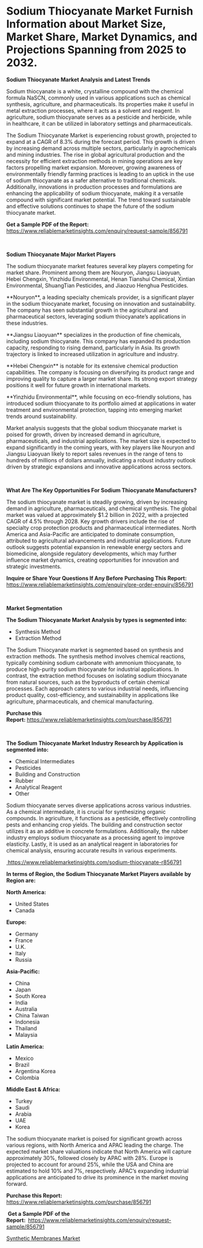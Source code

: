 <p><h1>Sodium Thiocyanate Market Furnish Information about Market Size, Market Share, Market Dynamics, and Projections Spanning from 2025 to 2032.</h1></p><p><strong>Sodium Thiocyanate Market Analysis and Latest Trends</strong></p>
<p><p>Sodium thiocyanate is a white, crystalline compound with the chemical formula NaSCN, commonly used in various applications such as chemical synthesis, agriculture, and pharmaceuticals. Its properties make it useful in metal extraction processes, where it acts as a solvent and reagent. In agriculture, sodium thiocyanate serves as a pesticide and herbicide, while in healthcare, it can be utilized in laboratory settings and pharmaceuticals.</p><p>The Sodium Thiocyanate Market is experiencing robust growth, projected to expand at a CAGR of 8.3% during the forecast period. This growth is driven by increasing demand across multiple sectors, particularly in agrochemicals and mining industries. The rise in global agricultural production and the necessity for efficient extraction methods in mining operations are key factors propelling market expansion. Moreover, growing awareness of environmentally friendly farming practices is leading to an uptick in the use of sodium thiocyanate as a safer alternative to traditional chemicals. Additionally, innovations in production processes and formulations are enhancing the applicability of sodium thiocyanate, making it a versatile compound with significant market potential. The trend toward sustainable and effective solutions continues to shape the future of the sodium thiocyanate market.</p></p>
<p><strong>Get a Sample PDF of the Report:&nbsp;</strong> <a href="https://www.reliablemarketinsights.com/enquiry/request-sample/856791?utm_campaign=3361&utm_medium=2&utm_source=Github&utm_content=ia&utm_term=01042025&utm_id=sodium-thiocyanate">https://www.reliablemarketinsights.com/enquiry/request-sample/856791</a></p>
<p>&nbsp;</p>
<p><strong>Sodium Thiocyanate Major Market Players</strong></p>
<p><p>The sodium thiocyanate market features several key players competing for market share. Prominent among them are Nouryon, Jiangsu Liaoyuan, Hebei Chengxin, Yinzhidu Environmental, Henan Tianshui Chemical, Xintian Environmental, ShuangTian Pesticides, and Jiaozuo Henghua Pesticides. </p><p>**Nouryon**, a leading specialty chemicals provider, is a significant player in the sodium thiocyanate market, focusing on innovation and sustainability. The company has seen substantial growth in the agricultural and pharmaceutical sectors, leveraging sodium thiocyanate’s applications in these industries.</p><p>**Jiangsu Liaoyuan** specializes in the production of fine chemicals, including sodium thiocyanate. This company has expanded its production capacity, responding to rising demand, particularly in Asia. Its growth trajectory is linked to increased utilization in agriculture and industry.</p><p>**Hebei Chengxin** is notable for its extensive chemical production capabilities. The company is focusing on diversifying its product range and improving quality to capture a larger market share. Its strong export strategy positions it well for future growth in international markets.</p><p>**Yinzhidu Environmental**, while focusing on eco-friendly solutions, has introduced sodium thiocyanate to its portfolio aimed at applications in water treatment and environmental protection, tapping into emerging market trends around sustainability.</p><p>Market analysis suggests that the global sodium thiocyanate market is poised for growth, driven by increased demand in agriculture, pharmaceuticals, and industrial applications. The market size is expected to expand significantly in the coming years, with key players like Nouryon and Jiangsu Liaoyuan likely to report sales revenues in the range of tens to hundreds of millions of dollars annually, indicating a robust industry outlook driven by strategic expansions and innovative applications across sectors.</p></p>
<p>&nbsp;</p>
<p><strong>What Are The Key Opportunities For Sodium Thiocyanate Manufacturers?</strong></p>
<p><p>The sodium thiocyanate market is steadily growing, driven by increasing demand in agriculture, pharmaceuticals, and chemical synthesis. The global market was valued at approximately $1.2 billion in 2022, with a projected CAGR of 4.5% through 2028. Key growth drivers include the rise of specialty crop protection products and pharmaceutical intermediates. North America and Asia-Pacific are anticipated to dominate consumption, attributed to agricultural advancements and industrial applications. Future outlook suggests potential expansion in renewable energy sectors and biomedicine, alongside regulatory developments, which may further influence market dynamics, creating opportunities for innovation and strategic investments.</p></p>
<p><strong>Inquire or Share Your Questions If Any Before Purchasing This Report:</strong> <a href="https://www.reliablemarketinsights.com/enquiry/pre-order-enquiry/856791?utm_campaign=3361&utm_medium=2&utm_source=Github&utm_content=ia&utm_term=01042025&utm_id=sodium-thiocyanate">https://www.reliablemarketinsights.com/enquiry/pre-order-enquiry/856791</a></p>
<p>&nbsp;</p>
<p><strong>Market Segmentation</strong></p>
<p><strong>The Sodium Thiocyanate Market Analysis by types is segmented into:</strong></p>
<p><ul><li>Synthesis Method</li><li>Extraction Method</li></ul></p>
<p><p>The Sodium Thiocyanate market is segmented based on synthesis and extraction methods. The synthesis method involves chemical reactions, typically combining sodium carbonate with ammonium thiocyanate, to produce high-purity sodium thiocyanate for industrial applications. In contrast, the extraction method focuses on isolating sodium thiocyanate from natural sources, such as the byproducts of certain chemical processes. Each approach caters to various industrial needs, influencing product quality, cost-efficiency, and sustainability in applications like agriculture, pharmaceuticals, and chemical manufacturing.</p></p>
<p><strong>Purchase this Report:&nbsp;</strong><a href="https://www.reliablemarketinsights.com/purchase/856791?utm_campaign=3361&utm_medium=2&utm_source=Github&utm_content=ia&utm_term=01042025&utm_id=sodium-thiocyanate">https://www.reliablemarketinsights.com/purchase/856791</a></p>
<p>&nbsp;</p>
<p><strong>The Sodium Thiocyanate Market Industry Research by Application is segmented into:</strong></p>
<p><ul><li>Chemical Intermediates</li><li>Pesticides</li><li>Building and Construction</li><li>Rubber</li><li>Analytical Reagent</li><li>Other</li></ul></p>
<p><p>Sodium thiocyanate serves diverse applications across various industries. As a chemical intermediate, it is crucial for synthesizing organic compounds. In agriculture, it functions as a pesticide, effectively controlling pests and enhancing crop yields. The building and construction sector utilizes it as an additive in concrete formulations. Additionally, the rubber industry employs sodium thiocyanate as a processing agent to improve elasticity. Lastly, it is used as an analytical reagent in laboratories for chemical analysis, ensuring accurate results in various experiments.</p></p>
<p><a href="https://www.reliablemarketinsights.com/sodium-thiocyanate-r856791?utm_campaign=3361&utm_medium=2&utm_source=Github&utm_content=ia&utm_term=01042025&utm_id=sodium-thiocyanate">&nbsp;https://www.reliablemarketinsights.com/sodium-thiocyanate-r856791</a></p>
<p><strong>In terms of Region, the Sodium Thiocyanate Market Players available by Region are:</strong></p>
<p>
    <p> <strong> North America: </strong>
        <ul>
            <li>United States</li>
            <li>Canada</li>
        </ul>
        </p> 
    <p> <strong> Europe: </strong>
        <ul>
            <li>Germany</li>
            <li>France</li>
            <li>U.K.</li>
            <li>Italy</li>
            <li>Russia</li>
        </ul>
        </p> 
    <p> <strong> Asia-Pacific: </strong>
        <ul>
            <li>China</li>
            <li>Japan</li>
            <li>South Korea</li>
            <li>India</li>
            <li>Australia</li>
            <li>China Taiwan</li>
            <li>Indonesia</li>
            <li>Thailand</li>
            <li>Malaysia</li>
        </ul>
        </p> 
    <p> <strong> Latin America: </strong>
        <ul>
            <li>Mexico</li>
            <li>Brazil</li>
            <li>Argentina Korea</li>
            <li>Colombia</li>
        </ul>
        </p> 
    <p> <strong> Middle East & Africa: </strong>
        <ul>
            <li>Turkey</li>
            <li>Saudi</li>
            <li>Arabia</li>
            <li>UAE</li>
            <li>Korea</li>
        </ul>
    </p>
    </p>
<p><p>The sodium thiocyanate market is poised for significant growth across various regions, with North America and APAC leading the charge. The expected market share valuations indicate that North America will capture approximately 30%, followed closely by APAC with 28%. Europe is projected to account for around 25%, while the USA and China are estimated to hold 10% and 7%, respectively. APAC’s expanding industrial applications are anticipated to drive its prominence in the market moving forward.</p></p>
<p><strong>Purchase this Report: </strong><a href="https://www.reliablemarketinsights.com/purchase/856791?utm_campaign=3361&utm_medium=2&utm_source=Github&utm_content=ia&utm_term=01042025&utm_id=sodium-thiocyanate">https://www.reliablemarketinsights.com/purchase/856791</a></p>
<p>&nbsp;<strong>Get a Sample PDF of the Report:&nbsp;&nbsp;</strong><a href="https://www.reliablemarketinsights.com/enquiry/request-sample/856791?utm_campaign=3361&utm_medium=2&utm_source=Github&utm_content=ia&utm_term=01042025&utm_id=sodium-thiocyanate">https://www.reliablemarketinsights.com/enquiry/request-sample/856791</a></p>
<p><strong></strong></p>
<p><p><a href="https://github.com/mudgeadamsvx/Market-Research-Report-List-1/blob/main/synthetic-membranes-market.md?utm_campaign=3361&utm_medium=2&utm_source=Github&utm_content=ia&utm_term=01042025&utm_id=sodium-thiocyanate">Synthetic Membranes Market</a></p></p>